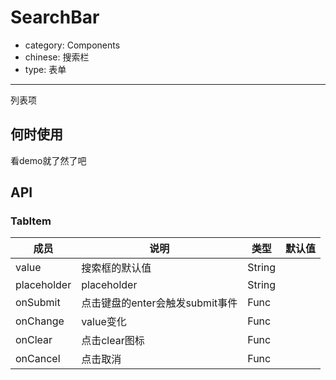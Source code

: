# SearchBar

- category: Components
- chinese: 搜索栏
- type: 表单

---

列表项

## 何时使用

看demo就了然了吧

## API

### TabItem
| 成员        | 说明           | 类型               | 默认值       |
|------------|----------------|--------------------|--------------|
| value    |    搜索框的默认值     | String |    |
| placeholder    |    placeholder     | String |    |
| onSubmit    |    点击键盘的enter会触发submit事件     | Func |    |
| onChange    |    value变化     | Func |    |
| onClear    |    点击clear图标     | Func |    |
| onCancel    |    点击取消     | Func |    ||
